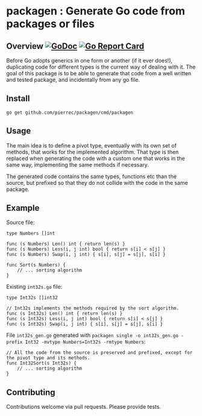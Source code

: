 # packagen : Generate Go code from packages or files

## Overview [![GoDoc](https://godoc.org/github.com/pierrec/packagen?status.svg)](https://godoc.org/github.com/pierrec/packagen) [![Go Report Card](https://goreportcard.com/badge/github.com/pierrec/packagen)](https://goreportcard.com/report/github.com/pierrec/packagen)

Before Go adopts generics in one form or another (if it ever does!), duplicating code for different types is the 
current way of dealing with  it.
The goal of this package is to be able to generate that code from a well written and tested package, and incidentally 
from any go file.

## Install

```
go get github.com/pierrec/packagen/cmd/packagen
```

## Usage

The main idea is to define a pivot type, eventually with its own set of methods, that works for the implemented algorithm.
That type is then replaced when generating the code with a custom one that works in the same way, implementing the same 
methods if necessary.

The generated code contains the same types, functions etc than the source, but prefixed so that they do not collide
with the code in the same package.

## Example

Source file:
```
type Numbers []int

func (s Numbers) Len() int { return len(s) }
func (s Numbers) Less(i, j int) bool { return s[i] < s[j] }
func (s Numbers) Swap(i, j int) { s[i], s[j] = s[j], s[i] }

func Sort(s Numbers) {
    // ... sorting algorithm
}
```

Existing `int32s.go` file:
```
type Int32s []int32

// Int32s implements the methods required by the sort algorithm.
func (s Int32s) Len() int { return len(s) }
func (s Int32s) Less(i, j int) bool { return s[i] < s[j] }
func (s Int32s) Swap(i, j int) { s[i], s[j] = s[j], s[i] }
```

File `int32s_gen.go` generated with `packagen single -o int32s_gen.go -prefix Int32 -mvtype Numbers=Int32s -rmtype Numbers`:
```
// All the code from the source is preserved and prefixed, except for the pivot type and its methods.
func Int32Sort(s Int32s) {
    // ... sorting algorithm
}
```

## Contributing

Contributions welcome via pull requests. Please provide tests.
